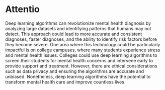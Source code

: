 # Attentio
Deep learning algorithms can revolutionize mental health diagnosis by analyzing large datasets and identifying patterns that humans may not detect. This approach could lead to more accurate and consistent diagnoses, faster diagnoses, and the ability to identify risk factors before they become severe. One area where this technology could be particularly impactful is on college campuses, where many students experience stress and mental health issues. Colleges could use deep learning algorithms to screen their students for mental health concerns and intervene early to provide support and treatment. However, there are ethical considerations such as data privacy and ensuring the algorithms are accurate and unbiased. Nonetheless, deep learning algorithms have the potential to transform mental health care and improve countless lives.
